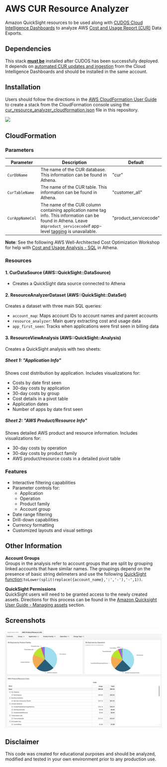 # AWS CUR Resource Analyzer  
Amazon QuickSight resources to be used along with  [CUDOS Cloud Intelligence Dashboards](https://github.com/aws-samples/aws-cudos-framework-deployment) to analyze AWS [Cost and Usage Report (CUR)](https://docs.aws.amazon.com/cur/latest/userguide/what-is-cur.html) Data Exports.

## Dependencies  
This stack **<ins>must be</ins>** installed after CUDOS has been successfully deployed. It depends on [automated CUR updates and ingestion](https://catalog.workshops.aws/well-architected-cost-optimization/en-US/2-expenditure-and-usage-awareness/60-automated-cur-updates-and-ingestion) from the Cloud Intelligence Dashboards and should be installed in the same account.

## Installation
Users should follow the directions in the [AWS CloudFormation User Guide](https://docs.aws.amazon.com/AWSCloudFormation/latest/UserGuide/cfn-console-create-stack.html) to create a stack from the CloudFormation console using the [cur_resource_analyzer_cloudformation.json](cloudformation/cur_resource_analyzer_cloudformation.json) file in this repository.

[<img src="https://static.us-east-1.prod.workshops.aws/public/7049bac4-6e2b-4642-a834-f86cc8c523fd/static/LaunchStack.png" width="175">](https://us-east-1.console.aws.amazon.com/cloudformation/home?region=us-east-1#/stacks/quickcreate?templateURL=https%3A%2F%2Faws-cur-resourceanalyzer.s3.us-east-1.amazonaws.com%2Fcur_resource_analyzer_cloudformation.json&stackName=cur-resource-analyzer&param_CurAppNameCol=product_servicecode&param_CurDbName=cur&param_CurTableName=customer_all)

## CloudFormation

### Parameters

| Parameter | Description | Default |
|-----------|-------------|---------|
| `CurDbName` | The name of the CUR database. This information can be found in Athena. | "cur" |
| `CurTableName` | The name of the CUR table. This information can be found in Athena. | "customer_all" |
| `CurAppNameCol` | The name of the CUR column containing application name tag info. This information can be found in Athena. Leave as```product_servicecode```if app-level [tagging](https://docs.aws.amazon.com/tag-editor/latest/userguide/best-practices-and-strats.html) is unavailable. | "product_servicecode" |

**Note**: See the following AWS Well-Architected Cost Optimization Workshop for help with [Cost and Usage Analysis - SQL](https://catalog.workshops.aws/well-architected-cost-optimization/en-US/2-expenditure-and-usage-awareness/70-cost-and-usage-analysis-sql) in Athena.

### Resources

#### 1. CurDataSource (AWS::QuickSight::DataSource)
- Creates a QuickSight data source connected to Athena

#### 2. ResourceAnalyzerDataset (AWS::QuickSight::DataSet)
Creates a dataset with three main SQL queries:
- `account_map`: Maps account IDs to account names and parent accounts
- `resource_analyzer`: Main query extracting cost and usage data
- `app_first_seen`: Tracks when applications were first seen in billing data

#### 3. ResourceViewAnalysis (AWS::QuickSight::Analysis)
Creates a QuickSight analysis with two sheets:

##### Sheet 1: "Application Info"
Shows cost distribution by application. Includes visualizations for:
- Costs by date first seen
- 30-day costs by application
- 30-day costs by group
- Cost details in a pivot table
- Application dates
- Number of apps by date first seen

##### Sheet 2: "AWS Product/Resource Info"
Shows detailed AWS product and resource information. Includes visualizations for:
- 30-day costs by operation
- 30-day costs by product family
- AWS product/resource costs in a detailed pivot table

### Features

- Interactive filtering capabilities
- Parameter controls for:
  - Application
  - Operation
  - Product family
  - Account group
- Date range filtering
- Drill-down capabilities
- Currency formatting
- Customized layouts and visual settings

## Other Information
**Account Groups**  
Groups in the analysis refer to account groups that are split by grouping linked accounts that have similar names. The groupings depend on the presence of basic string delimeters and use the following [QuickSight function](https://docs.aws.amazon.com/quicksight/latest/user/toLower-function.html):```toLower(split(replace({account_name},':','-'),'-',1))```.

**QuickSight Permissions**  
QuickSight users will need to be granted access to the newly created assets. Directions for this process can be found in the [Amazon Quicksight User Guide - Managing assets](https://docs.aws.amazon.com/quicksight/latest/user/manage-qs-assets.html) section.

## Screenshots
![screenshot](images/resource_analyzer_1.jpg)

## Disclaimer
This code was created for educational purposes and should be analyzed, modified and tested in your own environment prior to any production use.

